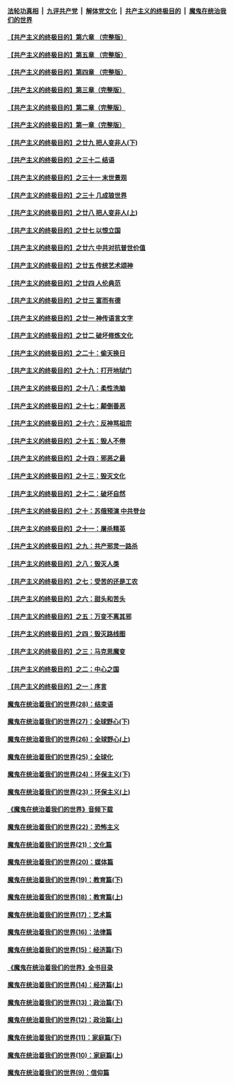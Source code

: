 ####  [法轮功真相](../../../../basic/blob/master/README.md?t=05250231) &nbsp;|&nbsp; [九评共产党](../../../../9ping.md/blob/master/README.md?t=05250231) &nbsp;|&nbsp; [解体党文化](../../../../jtdwh.md/blob/master/README.md?t=05250231)  &nbsp;|&nbsp; [共产主义的终极目的](../../../../gczydzjmd.md/blob/master/README.md?t=05250231) &nbsp;|&nbsp; [魔鬼在统治我们的世界](../../../../mgztzwmdsj.md/blob/master/README.md?t=05250231) 

#### [【共产主义的终极目的】第六章 （完整版）](../pages/nsc422/n11428913.md?t=05250231) 

#### [【共产主义的终极目的】第五章 （完整版）](../pages/nsc422/n11428912.md?t=05250231) 

#### [【共产主义的终极目的】第四章 （完整版）](../pages/nsc422/n11428907.md?t=05250231) 

#### [【共产主义的终极目的】第三章（完整版）](../pages/nsc422/n11428848.md?t=05250231) 

#### [【共产主义的终极目的】第二章（完整版）](../pages/nsc422/n11428831.md?t=05250231) 

#### [【共产主义的终极目的】第一章（完整版）](../pages/nsc422/n11417651.md?t=05250231) 

#### [【共产主义的终极目的】之廿九 把人变非人(下)](../pages/nsc422/n11344140.md?t=05250231) 

#### [【共产主义的终极目的】之三十二 结语](../pages/nsc422/n11360535.md?t=05250231) 

#### [【共产主义的终极目的】之三十一 末世景观](../pages/nsc422/n11351129.md?t=05250231) 

#### [【共产主义的终极目的】之三十 几成狼世界](../pages/nsc422/n11348280.md?t=05250231) 

#### [【共产主义的终极目的】之廿八 把人变非人(上)](../pages/nsc422/n11340492.md?t=05250231) 

#### [【共产主义的终极目的】之廿七 以恨立国](../pages/nsc422/n11336944.md?t=05250231) 

#### [【共产主义的终极目的】之廿六 中共对抗普世价值](../pages/nsc422/n11324785.md?t=05250231) 

#### [【共产主义的终极目的】之廿五 传统艺术颂神](../pages/nsc422/n11296396.md?t=05250231) 

#### [【共产主义的终极目的】之廿四 人伦典范](../pages/nsc422/n11296397.md?t=05250231) 

#### [【共产主义的终极目的】之廿三 富而有德](../pages/nsc422/n11283598.md?t=05250231) 

#### [【共产主义的终极目的】之廿一 神传语言文字](../pages/nsc422/n11263265.md?t=05250231) 

#### [【共产主义的终极目的】之廿二 破坏修炼文化](../pages/nsc422/n11245728.md?t=05250231) 

#### [【共产主义的终极目的】之二十：偷天换日](../pages/nsc422/n11238846.md?t=05250231) 

#### [【共产主义的终极目的】之十九：打开地狱门](../pages/nsc422/n11206376.md?t=05250231) 

#### [【共产主义的终极目的】之十八：柔性洗脑](../pages/nsc422/n11199994.md?t=05250231) 

#### [【共产主义的终极目的】之十七：颠倒善恶](../pages/nsc422/n11179782.md?t=05250231) 

#### [【共产主义的终极目的】之十六：反神骂祖宗](../pages/nsc422/n11166798.md?t=05250231) 

#### [【共产主义的终极目的】之十五：毁人不倦](../pages/nsc422/n11166792.md?t=05250231) 

#### [【共产主义的终极目的】之十四：邪恶之最](../pages/nsc422/n11150249.md?t=05250231) 

#### [【共产主义的终极目的】之十三：毁灭文化](../pages/nsc422/n11135227.md?t=05250231) 

#### [【共产主义的终极目的】之十二：破坏自然](../pages/nsc422/n11135214.md?t=05250231) 

#### [【共产主义的终极目的】之十：苏俄预演 中共登台](../pages/nsc422/n11118424.md?t=05250231) 

#### [【共产主义的终极目的】之十一：屠杀精英](../pages/nsc422/n11118442.md?t=05250231) 

#### [【共产主义的终极目的】之九：共产邪灵一路杀](../pages/nsc422/n11114139.md?t=05250231) 

#### [【共产主义的终极目的】之八：毁灭人类](../pages/nsc422/n11108503.md?t=05250231) 

#### [【共产主义的终极目的】之七：受苦的还是工农](../pages/nsc422/n11101809.md?t=05250231) 

#### [【共产主义的终极目的】之六：甜头和苦头](../pages/nsc422/n11096971.md?t=05250231) 

#### [【共产主义的终极目的】之五：万变不离其邪](../pages/nsc422/n11091285.md?t=05250231) 

#### [【共产主义的终极目的】之四：毁灭路线图](../pages/nsc422/n11086284.md?t=05250231) 

#### [【共产主义的终极目的】之三：马克思魔变](../pages/nsc422/n11061941.md?t=05250231) 

#### [【共产主义的终极目的】之二：中心之国](../pages/nsc422/n11047728.md?t=05250231) 

#### [【共产主义的终极目的】之一：序言](../pages/nsc422/n11086077.md?t=05250231) 

#### [魔鬼在统治着我们的世界(28)：结束语](../pages/nsc422/n10936246.md?t=05250231) 

#### [魔鬼在统治着我们的世界(27)：全球野心(下)](../pages/nsc422/n10928319.md?t=05250231) 

#### [魔鬼在统治着我们的世界(26)：全球野心(上)](../pages/nsc422/n10900318.md?t=05250231) 

#### [魔鬼在统治着我们的世界(25)：全球化](../pages/nsc422/n10788205.md?t=05250231) 

#### [魔鬼在统治着我们的世界(24)：环保主义(下)](../pages/nsc422/n10695307.md?t=05250231) 

#### [魔鬼在统治着我们的世界(23)：环保主义(上)](../pages/nsc422/n10688613.md?t=05250231) 

#### [《魔鬼在统治着我们的世界》音频下载](../pages/nsc422/n10635553.md?t=05250231) 

#### [魔鬼在统治着我们的世界(22)：恐怖主义](../pages/nsc422/n10614727.md?t=05250231) 

#### [魔鬼在统治着我们的世界(21)：文化篇](../pages/nsc422/n10597706.md?t=05250231) 

#### [魔鬼在统治着我们的世界(20)：媒体篇](../pages/nsc422/n10586579.md?t=05250231) 

#### [魔鬼在统治着我们的世界(19)：教育篇(下)](../pages/nsc422/n10564808.md?t=05250231) 

#### [魔鬼在统治着我们的世界(18)：教育篇(上)](../pages/nsc422/n10526970.md?t=05250231) 

#### [魔鬼在统治着我们的世界(17)：艺术篇](../pages/nsc422/n10499093.md?t=05250231) 

#### [魔鬼在统治着我们的世界(16)：法律篇](../pages/nsc422/n10485969.md?t=05250231) 

#### [魔鬼在统治着我们的世界(15)：经济篇(下)](../pages/nsc422/n10469975.md?t=05250231) 

#### [《魔鬼在统治着我们的世界》全书目录](../pages/nsc422/n10464261.md?t=05250231) 

#### [魔鬼在统治着我们的世界(14)：经济篇(上)](../pages/nsc422/n10457370.md?t=05250231) 

#### [魔鬼在统治着我们的世界(13)：政治篇(下)](../pages/nsc422/n10448270.md?t=05250231) 

#### [魔鬼在统治着我们的世界(12)：政治篇(上)](../pages/nsc422/n10444576.md?t=05250231) 

#### [魔鬼在统治着我们的世界(11)：家庭篇(下)](../pages/nsc422/n10440961.md?t=05250231) 

#### [魔鬼在统治着我们的世界(10)：家庭篇(上)](../pages/nsc422/n10435448.md?t=05250231) 

#### [魔鬼在统治着我们的世界(9)：信仰篇](../pages/nsc422/n10432159.md?t=05250231) 

